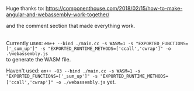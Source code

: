 Huge thanks to: https://componenthouse.com/2018/02/15/how-to-make-angular-and-webassembly-work-together/ <br/>

and the comment section that made everything work. <br/><br/>

Currently uses: ```em++ --bind ./main.cc -s WASM=1 -s "EXPORTED_FUNCTIONS=['_sum_up']" -s "EXPORTED_RUNTIME_METHODS=['ccall','cwrap']" -o .\webassembly.js``` <br/>
to generate the WASM file.

Haven't used: ```em++ -O3 --bind ./main.cc -s WASM=1 -s "EXPORTED_FUNCTIONS=['_sum_up']" -s "EXPORTED_RUNTIME_METHODS=['ccall','cwrap']" -o ./webassembly.js``` yet.